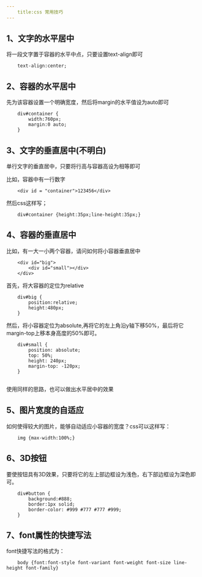 ```yaml
---
    title:css 常用技巧
---
```


## 1、文字的水平居中
将一段文字置于容器的水平中点，只要设置text-align即可
```
    text-align:center;
```

## 2、容器的水平居中
先为该容器设置一个明确宽度，然后将margin的水平值设为auto即可
```
    div#container {
        width:760px;
        margin:0 auto;
    }
```

## 3、文字的垂直居中(不明白)
单行文字的垂直居中，只要将行高与容器高设为相等即可

比如，容器中有一行数字
```
    <div id = "container">123456</div>
```
然后css这样写；
```
    div#container {height:35px;line-height:35px;}
```

## 4、容器的垂直居中
比如，有一大一小两个容器，请问如何将小容器垂直居中
```
    <div id="big">
        <div id="small"></div>
    </div>
```
首先，将大容器的定位为relative
```
    div#big {
        position:relative;
        height:480px;
    }
```
然后，将小容器定位为absolute,再将它的左上角沿y轴下移50%，最后将它margin-top上移本身高度的50%即可。
```
    div#small {
        position: absolute;
        top: 50%;
        height: 240px;
        margin-top: -120px;
    }
    
```
使用同样的思路，也可以做出水平居中的效果

## 5、图片宽度的自适应
如何使得较大的图片，能够自动适应小容器的宽度？css可以这样写：
```
    img {max-width:100%;}
```

## 6、3D按钮
要使按钮具有3D效果，只要将它的左上部边框设为浅色，右下部边框设为深色即可。
```
    div#button {
        background:#888;
        border:1px solid;
        border-color: #999 #777 #777 #999;
    }
```

## 7、font属性的快捷写法
font快捷写法的格式为：
```
    body {font:font-style font-variant font-weight font-size line-height font-family}
```

